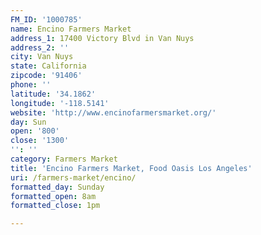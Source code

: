 ```yaml
---
FM_ID: '1000785'
name: Encino Farmers Market
address_1: 17400 Victory Blvd in Van Nuys
address_2: ''
city: Van Nuys
state: California
zipcode: '91406'
phone: ''
latitude: '34.1862'
longitude: '-118.5141'
website: 'http://www.encinofarmersmarket.org/'
day: Sun
open: '800'
close: '1300'
'': ''
category: Farmers Market
title: 'Encino Farmers Market, Food Oasis Los Angeles'
uri: /farmers-market/encino/
formatted_day: Sunday
formatted_open: 8am
formatted_close: 1pm

---
```

